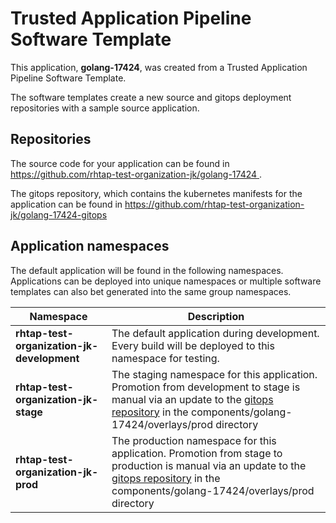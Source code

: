 # Trusted Application Pipeline Software Template

This application, **golang-17424**, was created from a Trusted Application Pipeline Software Template.

The software templates create a new source and gitops deployment repositories with a sample source application. 

## Repositories

The source code for your application can be found in [https://github.com/rhtap-test-organization-jk/golang-17424 ](https://github.com/rhtap-test-organization-jk/golang-17424 ).
 
The gitops repository, which contains the kubernetes manifests for the application can be found in 
[https://github.com/rhtap-test-organization-jk/golang-17424-gitops ](https://github.com/rhtap-test-organization-jk/golang-17424-gitops ) 

## Application namespaces 

The default application will be found in the following namespaces. Applications can be deployed into unique namespaces or multiple software templates can also bet generated into the same group namespaces.  

|  Namespace   |  Description   |  
| -------- | -------- |   
| **rhtap-test-organization-jk-development** | The default application during development. Every build will be deployed to this namespace for testing. | 
| **rhtap-test-organization-jk-stage** | The staging namespace for this application. Promotion from development to stage is manual via an update to the [gitops repository](https://github.com/rhtap-test-organization-jk/golang-17424-gitops ) in the components/golang-17424/overlays/prod directory |  
| **rhtap-test-organization-jk-prod** | The production namespace for this application. Promotion from stage to production is manual via an update to the [gitops repository](https://github.com/rhtap-test-organization-jk/golang-17424-gitops ) in the components/golang-17424/overlays/prod directory | 
